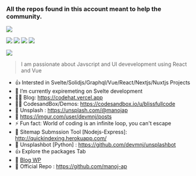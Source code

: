 ### All the repos found in this account meant to help the community.
 
 ![](https://github-profile-summary-cards.vercel.app/api/cards/profile-details?username=manojap&theme=dracula)
 
![](https://github-profile-summary-cards.vercel.app/api/cards/repos-per-language?username=manojap&theme=dracula)
![](https://github-profile-summary-cards.vercel.app/api/cards/most-commit-language?username=manojap&theme=dracula)
![](https://github-profile-summary-cards.vercel.app/api/cards/productive-time?username=manojap&theme=dracula)
![](https://github-profile-summary-cards.vercel.app/api/cards/stats?username=manojap&theme=dracula)
 
![](https://wakatime.com/share/@codehat/4fa0896e-693c-44a2-af23-bff91b3ccdcf.svg)
> I am passionate about Javscript and UI devevelopment using React and Vue
<!--
**manojap/manojap** is a ✨ _special_ ✨ repository because its `README.md` (this file) appears on your GitHub profile.

Here are some ideas to get you started:
-->
   

- 👍 Intersted in Svelte/Solidjs/Graphql/Vue/React/Nextjs/Nuxtjs Projects
- 🔭 I’m currently expiremeting on Svelte development
- 🐱‍🚀 Blog: https://codehat.vercel.app 
- 🐱‍🚀 CodesandBox/Demos: https://codesandbox.io/u/blissfullcode
- 📸 Unsplash : https://unsplash.com/@manojap
- 🔰 https://imgur.com/user/devmnj/posts 
- ⚡ Fun fact: World of coding is an infinite loop, you can't escape
- 🌹 Sitemap Submssion Tool [Nodejs-Express]: http://quickindexing.herokuapp.com/
- 📸 Unsplashbot [Python] : https://github.com/devmnj/unsplashbot
- 👍 Explore the packages Tab
- 🚀 [Blog WP](http://javscriptsu.wordpress.com)  
- 🚙 Official Repo : https://github.com/manoj-ap



